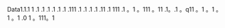 Data1.1.1
1
.1
.1
.1
.1
.1
.1
.111
.1
.1
.1
.1
.11
.1
111
.1
。1
。111
。11
.1。.1
。q11
。1
。1
。1
。1
.0
1
。111。1

